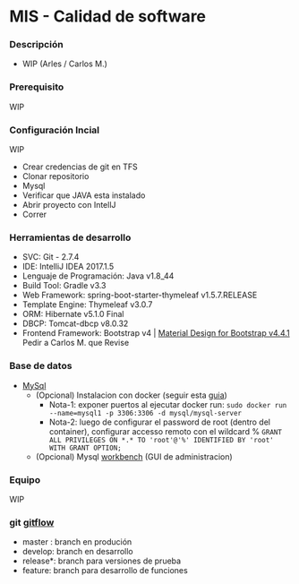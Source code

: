 # MIS - Calidad de software #



### Descripción ###

* WIP (Arles  / Carlos M.)

### Prerequisito ###
WIP


### Configuración Incial ###

WIP
- Crear credencias de git en TFS
- Clonar repositorio
- Mysql
- Verificar que JAVA esta instalado
- Abrir proyecto con IntellJ
- Correr


### Herramientas de desarrollo ###

* SVC: Git - 2.7.4
* IDE: IntelliJ IDEA 2017.1.5
* Lenguaje de Programación: Java v1.8_44
* Build Tool: Gradle v3.3
* Web Framework: spring-boot-starter-thymeleaf v1.5.7.RELEASE
* Template Engine: Thymeleaf v3.0.7
* ORM: Hibernate v5.1.0 Final
* DBCP: Tomcat-dbcp v8.0.32
* Frontend Framework: Bootstrap v4 | [Material Design for Bootstrap v4.4.1](https://mdbootstrap.com/material-design-for-bootstrap/) Pedir a Carlos M. que Revise

### Base de datos ###
* [MySql](https://dev.mysql.com/doc/refman/5.7/en/installing.html)
	* (Opcional) Instalacion con docker (seguir esta [guia](https://dev.mysql.com/doc/mysql-installation-excerpt/5.5/en/docker-mysql-getting-started.html))
		* Nota-1: exponer puertos al ejecutar docker run: 
		 `sudo docker run --name=mysql1 -p 3306:3306 -d mysql/mysql-server`
		* Nota-2: luego de configurar el password de root (dentro del container), configurar accesso remoto con el wildcard % 
		`GRANT ALL PRIVILEGES ON *.* TO 'root'@'%' IDENTIFIED BY 'root' WITH GRANT OPTION;`
	* (Opcional) Mysql [workbench](https://dev.mysql.com/doc/workbench/en/wb-installing.html) (GUI de administracion)

### Equipo ###

WIP

### git [gitflow](https://danielkummer.github.io/git-flow-cheatsheet/) ###
* master : branch en produción
* develop: branch en desarrollo
* release*: branch para versiones de prueba
* feature: branch para desarrollo de funciones
